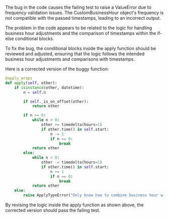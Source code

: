 The bug in the code causes the failing test to raise a ValueError due to frequency validation issues. The CustomBusinessHour object's frequency is not compatible with the passed timestamps, leading to an incorrect output.

The problem in the code appears to be related to the logic for handling business hour adjustments and the comparison of timestamps within the if-else conditional blocks.

To fix the bug, the conditional blocks inside the apply function should be reviewed and adjusted, ensuring that the logic follows the intended business hour adjustments and comparisons with timestamps.

Here is a corrected version of the buggy function:

```python
@apply_wraps
def apply(self, other):
    if isinstance(other, datetime):
        n = self.n

        if self._is_on_offset(other):
            return other

        if n >= 0:
            while n > 0:
                other += timedelta(hours=1)
                if other.time() in self.start:
                    n -= 1
                    if n == 0:
                        break
            return other
        else:
            while n < 0:
                other -= timedelta(hours=1)
                if other.time() in self.start:
                    n += 1
                    if n == 0:
                        break
            return other
    else:
        raise ApplyTypeError("Only know how to combine business hour with datetime")
```

By revising the logic inside the apply function as shown above, the corrected version should pass the failing test.